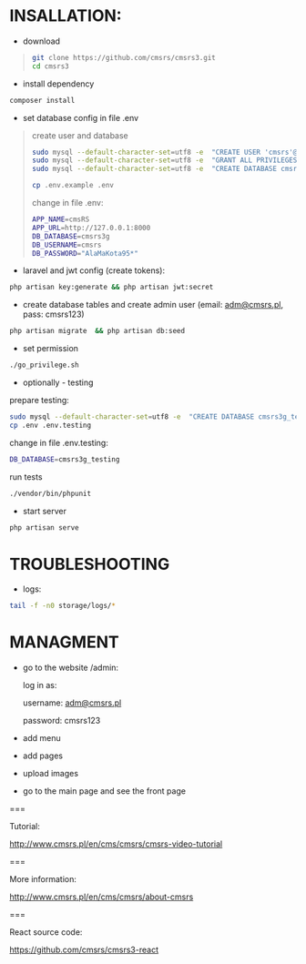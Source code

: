 # INSALLATION:

* download
> 
> ```bash
> git clone https://github.com/cmsrs/cmsrs3.git
> cd cmsrs3
> ```
>
* install dependency

```bash
composer install
```

* set database config in file .env
> 
> create user and database
> ```bash
> sudo mysql --default-character-set=utf8 -e  "CREATE USER 'cmsrs'@'localhost' IDENTIFIED BY 'AlaMaKota95*';"
> sudo mysql --default-character-set=utf8 -e  "GRANT ALL PRIVILEGES ON *.* TO 'cmsrs'@'localhost' WITH GRANT OPTION;"
> sudo mysql --default-character-set=utf8 -e  "CREATE DATABASE cmsrs3g CHARACTER SET utf8 COLLATE utf8_general_ci;"
> ```
> 
> ```bash
> cp .env.example .env
> ```
>
> change in file .env:
> 
> ```bash
> APP_NAME=cmsRS
> APP_URL=http://127.0.0.1:8000
> DB_DATABASE=cmsrs3g
> DB_USERNAME=cmsrs
> DB_PASSWORD="AlaMaKota95*"
> ```
>
* laravel and jwt config (create tokens):

```bash
php artisan key:generate && php artisan jwt:secret
```

* create database tables and create admin user (email: adm@cmsrs.pl, pass: cmsrs123) 

```bash
php artisan migrate  && php artisan db:seed
```

* set permission 

```bash
./go_privilege.sh
```

* optionally - testing


prepare testing:
```bash
sudo mysql --default-character-set=utf8 -e  "CREATE DATABASE cmsrs3g_testing CHARACTER SET utf8 COLLATE utf8_general_ci;"
cp .env .env.testing 
```

change in file .env.testing:

```bash
DB_DATABASE=cmsrs3g_testing
```

run tests

```bash
./vendor/bin/phpunit
```

* start server

```bash
php artisan serve
```

# TROUBLESHOOTING

* logs:

```bash
tail -f -n0 storage/logs/*
```


# MANAGMENT

* go to the website /admin:

    log in as:

    username: adm@cmsrs.pl

    password: cmsrs123

* add menu
    
* add pages
   
* upload images

* go to the main page and see the front page

===

Tutorial:

http://www.cmsrs.pl/en/cms/cmsrs/cmsrs-video-tutorial

===

More information:

http://www.cmsrs.pl/en/cms/cmsrs/about-cmsrs

===

React source code:

https://github.com/cmsrs/cmsrs3-react
